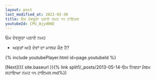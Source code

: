```yaml
---
layout: post
last_modified_at: 2021-03-30
title: ਓਮ ਦੇਵਸੂਰਾ ਪਠਾਏ ਨਮਹ ੧੧ ਟਾਇਮਸ
youtubeId: CPU_Ajyd06E
---
```

 
 
 ਓਮ ਦੇਵਸੂਰਾ ਪਠਾਏ ਨਮਹ  
 
 -  ਅਸੁਰਾਂ ਅਤੇ ਦੇਵਾਂ ਦਾ ਮਾਲਕ ਕੌਣ ਹੈ? 
 
  
 
  
 
 
 
 
 
 


{% include youtubePlayer.html id=page.youtubeId %}
 
[Next]({{ site.baseurl }}{% link  split1/_posts/2013-05-14-ਓਮ ਨਿਥਯਾ ਮੈਥਮ ਸਹਾਇਆ ਨਮਹ ੧੧ ਟਾਇਮਸ.md%})
 
